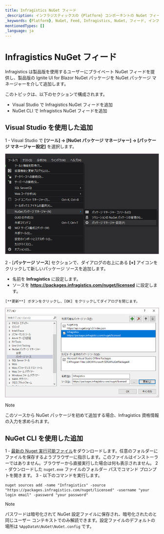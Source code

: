 ```yaml
---
title: Infragistics NuGet フィード
_description: インフラジスティックスの {Platform} コンポーネントの NuGet フィード。
_keywords: {Platform}, NuGet, Feed, Infragistics, NuGet, フィード, インフラジスティックス
mentionedTypes: []
_language: ja
---
```


# Infragistics NuGet フィード

Infragistics は製品版を使用するユーザーにプライベート NuGet フィードを提供し、製品版の Ignite UI for Blazor NuGet パッケージを NuGet パッケージ マネージャーを介して追加します。

このトピックは、以下のセクションで構成されます。

- Visual Studio で Infragistics NuGet フィードを追加
- NuGet CLI で Infragistics NuGet フィードを追加

## Visual Studio を使用した追加

1 - Visual Studio で **[ツール] → [NuGet パッケージ マネージャー] → [パッケージ マネージャー設定]** を選択します。

<img src="../images/general/nuget-package-manager-setting-menu-item.jpg" />

2 - [**パッケージ ソース**] セクションで、ダイアログの右上にある **[+]** アイコンをクリックして新しいパッケージ ソースを追加します。
   - 名前を **Infragistics** に設定します。
   - ソースを **https://packages.infragistics.com/nuget/licensed** に設定します。

    [**更新**] ボタンをクリックし、[OK] をクリックしてダイアログを閉じます。

<img src="../images/general/nuget-package-manager-package-sources-ig-server.jpg" />

> [!Note]
> このソースから NuGet パッケージを初めて追加する場合、Infragistics 資格情報の入力を求められます。

## NuGet CLI を使用した追加

1 - [最新の Nuget 実行可能ファイル](https://dist.nuget.org/win-x86-commandline/latest/nuget.exe)をダウンロードします。任意のフォルダーにファイルを保存するようブラウザーに指示します。このファイルはインストーラーではありません。ブラウザーから直接実行した場合は何も表示されません。
2 - ダウンロードした `nuget.exe` ファイルのフォルダー パスでコマンド プロンプトを開きます。
3 - 以下のコマンドを実行します。

```
nuget sources add -name "Infragistics" -source "https://packages.infragistics.com/nuget/licensed" -username "your login email" -password "your password"
```

> [!Note]
> パスワードは暗号化されて NuGet 設定ファイルに保存され、暗号化されたのと同じユーザー コンテキストでのみ解読できます。設定ファイルのデフォルトの場所は `%AppData%\NuGet\NuGet.config` です。